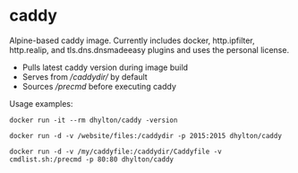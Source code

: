 # caddy

Alpine-based caddy image. Currently includes docker, http.ipfilter, http.realip, and tls.dns.dnsmadeeasy plugins and uses the personal license.

* Pulls latest caddy version during image build
* Serves from */caddydir/* by default
* Sources */precmd* before executing caddy

Usage examples:

```
docker run -it --rm dhylton/caddy -version

docker run -d -v /website/files:/caddydir -p 2015:2015 dhylton/caddy

docker run -d -v /my/caddyfile:/caddydir/Caddyfile -v cmdlist.sh:/precmd -p 80:80 dhylton/caddy
```
